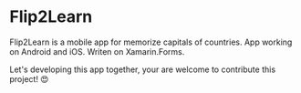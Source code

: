 # Flip2Learn

Flip2Learn is a mobile app for memorize capitals of countries.
App working on Android and iOS. Writen on Xamarin.Forms.

Let's developing this app together, your are welcome to contribute this project! 😍 
